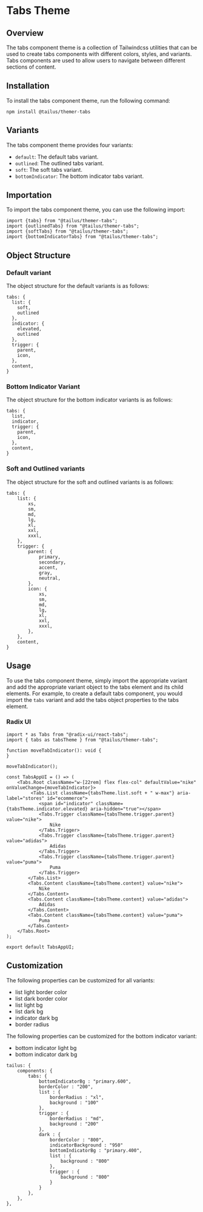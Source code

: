 # Tabs Theme

## Overview

The tabs component theme is a collection of Tailwindcss utilities that can be used to create tabs components with different colors, styles, and variants. Tabs components are used to allow users to navigate between different sections of content.

## Installation

To install the tabs component theme, run the following command:

`npm install @tailus/themer-tabs`

## Variants

The tabs component theme provides four variants:

-   `default`: The default tabs variant.
-   `outlined`: The outlined tabs variant.
-   `soft`: The soft tabs variant.
-   `bottomIndicator`: The bottom indicator tabs variant.

## Importation

To import the tabs component theme, you can use the following import:

```
import {tabs} from "@tailus/themer-tabs";
import {outlinedTabs} from "@tailus/themer-tabs";
import {softTabs} from "@tailus/themer-tabs";
import {bottomIndicatorTabs} from "@tailus/themer-tabs";
```

## Object Structure

### Default variant

The object structure for the default variants is as follows:

```
tabs: {
  list: {
    soft,
    outlined
  },
  indicator: {
    elevated,
    outlined
  },
  trigger: {
    parent,
    icon,
  },
  content,
}
```

### Bottom Indicator Variant

The object structure for the bottom indicator variants is as follows:

```
tabs: {
  list,
  indicator,
  trigger: {
    parent,
    icon,
  },
  content,
}
```

### Soft and Outlined variants

The object structure for the soft and outlined variants is as follows:

```
tabs: {
    list: {
        xs,
        sm,
        md,
        lg,
        xl,
        xxl,
        xxxl,
    },
    trigger: {
        parent: {
            primary,
            secondary,
            accent,
            gray,
            neutral,
        },
        icon: {
            xs,
            sm,
            md,
            lg,
            xl,
            xxl,
            xxxl,
        },
    },
    content,
}
```

## Usage

To use the tabs component theme, simply import the appropriate variant and add the appropriate variant object to the tabs element and its child elements. For example, to create a default tabs component, you would import the `tabs` variant and add the tabs object properties to the tabs element.

### Radix UI

```
import * as Tabs from "@radix-ui/react-tabs";
import { tabs as tabsTheme } from "@tailus/themer-tabs";

function moveTabIndicator(): void {
}

moveTabIndicator();

const TabsAppUI = () => (
    <Tabs.Root className="w-[22rem] flex flex-col" defaultValue="nike" onValueChange={moveTabIndicator}>
         <Tabs.List className={tabsTheme.list.soft + " w-max"} aria-label="stores" id="ecommerce">
            <span id="indicator" className={tabsTheme.indicator.elevated} aria-hidden="true"></span>
            <Tabs.Trigger className={tabsTheme.trigger.parent} value="nike">
                Nike
            </Tabs.Trigger>
            <Tabs.Trigger className={tabsTheme.trigger.parent} value="adidas">
                Adidas
            </Tabs.Trigger>
            <Tabs.Trigger className={tabsTheme.trigger.parent} value="puma">
                Puma
            </Tabs.Trigger>
        </Tabs.List>
        <Tabs.Content className={tabsTheme.content} value="nike">
            Nike
        </Tabs.Content>
        <Tabs.Content className={tabsTheme.content} value="adidas">
            Adidas
        </Tabs.Content>
        <Tabs.Content className={tabsTheme.content} value="puma">
            Puma
        </Tabs.Content>
    </Tabs.Root>
);

export default TabsAppUI;

```

## Customization

The following properties can be customized for all variants:

-   list light border color
-   list dark border color
-   list light bg
-   list dark bg
-   indicator dark bg
-   border radius

The following properties can be customized for the bottom indicator variant:

-   bottom indicator light bg
-   bottom indicator dark bg

```
tailus: {
    components: {
        tabs: {
            bottomIndicatorBg : "primary.600",
            borderColor : "200",
            list : {
                borderRadius : "xl",
                background : "100"
            },
            trigger : {
                borderRadius : "md",
                background : "200"
            },
            dark : {
                borderColor : "800",
                indicatorBackground : "950"
                bottomIndicatorBg : "primary.400",
                list : {
                    background : "800"
                },
                trigger : {
                    background : "800"
                }
            }
        },
    },
},
```
